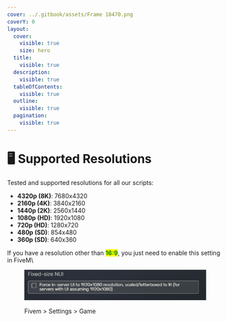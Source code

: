 ```yaml
---
cover: ../.gitbook/assets/Frame 18470.png
coverY: 0
layout:
  cover:
    visible: true
    size: hero
  title:
    visible: true
  description:
    visible: true
  tableOfContents:
    visible: true
  outline:
    visible: true
  pagination:
    visible: true
---
```


# 🖥️ Supported Resolutions

Tested and supported resolutions for all our scripts:

* **4320p (8K)**: 7680x4320
* **2160p (4K)**: 3840x2160
* **1440p (2K)**: 2560x1440
* **1080p (HD)**: 1920x1080
* **720p (HD)**: 1280x720
* **480p (SD)**: 854x480
* **360p (SD)**: 640x360

If you have a resolution other than <mark style="color:green;">**16:9**</mark>, you just need to enable this setting in FiveM\


<figure><img src="../.gitbook/assets/image.png" alt=""><figcaption><p>Fivem > Settings > Game</p></figcaption></figure>

